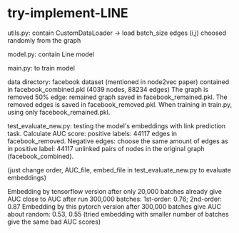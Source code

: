 # try-implement-LINE

utils.py: contain CustomDataLoader -> load batch_size edges (i,j) choosed randomly from the graph

model.py: contain Line model

main.py: to train model

data directory: facebook dataset (mentioned in node2vec paper) contained in facebook_combined.pkl (4039 nodes, 88234 edges)
The graph is removed 50% edge: remained graph saved in facebook_remained.pkl.
The removed edges is saved in facebook_removed.pkl.
When training in train.py, using only facebook_remained.pkl.

test_evaluate_new.py: testing the model's embeddings with link prediction task. 
Calculate AUC score: positive labels: 44117 edges in facebook_removed.
Negative edges: choose the same amount of edges as in positive label: 44117 unlinked pairs of nodes in the original graph (facebook_combined).

(just change order, AUC_file, embed_file in test_evaluate_new.py to evaluate embeddings)

Embedding by tensorflow version after only 20,000 batches already give AUC close to AUC after run 300,000 batches: 1st-order: 0.76; 2nd-order: 0.87
Embedding by this pytorch version after 300,000 batches give AUC about random: 0.53, 0.55 (tried embedding with smaller number of batches give the same bad AUC scores)
